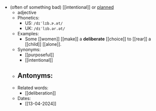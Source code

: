 - (often of something bad) [[intentional]] or [planned](plan)
	- adjective
	- Phonetics:
		- US: `/dɪˈlɪb.ɚ.ət/`
		- UK: `/dɪˈlɪb.ər.ət/`
	- Examples:
		- Some [[women]] [[make]] a **deliberate** [[choice]] to [[rear]] a [[child]] [[alone]].
	- Synonyms:
		- [[purposeful]]
		- [[intentional]]
	- Antonyms:
		-
	- Related words:
		- [[deliberation]]
	- Dates:
		- [[13-04-2024]]
